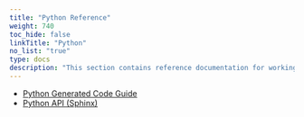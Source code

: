 ```yaml
---
title: "Python Reference"
weight: 740
toc_hide: false
linkTitle: "Python"
no_list: "true"
type: docs
description: "This section contains reference documentation for working with protocol buffer classes in Python"
---
```

    

*   [Python Generated Code Guide](/reference/python/python-generated)
*   [Python API (Sphinx)](https://googleapis.dev/python/protobuf/latest/)

